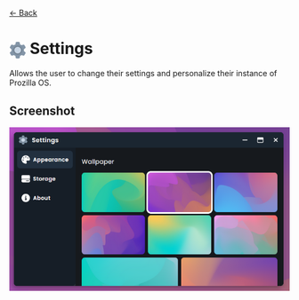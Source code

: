 [← Back](../README.md)

# <img src="../../../../public/assets/apps/icons/settings.svg" width="30" height="30" style="vertical-align: middle; background: none;"/> Settings 

Allows the user to change their settings and personalize their instance of Prozilla OS.

## Screenshot

![Settings window on appearance tab with wallpaper option](screenshot.png)